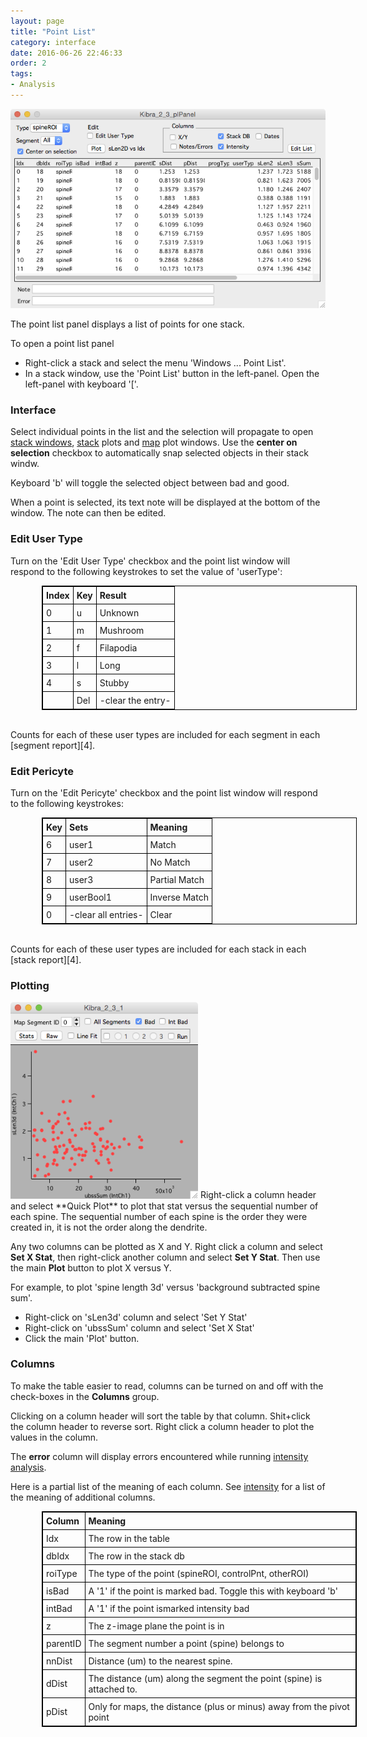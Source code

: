 ```yaml
---
layout: page
title: "Point List"
category: interface
date: 2016-06-26 22:46:33
order: 2
tags:
- Analysis
---
```


<style>
table{
    border-collapse: collapse;
    border:1px solid #000000;
    margin-left:50px
}

th{
    border:1px solid #000000;
    padding: 5px;
}

td{
    border:1px solid #000000;
    padding: 5px;
}
</style>

<IMG class="img-float-left" SRC="images/mm3/point-list2.png" WIDTH="600">

<div class="print-page-break"></div>

The point list panel displays a list of points for one stack.

To open a point list panel

 - Right-click a stack and select the menu 'Windows ... Point List'.
 - In a stack window, use the 'Point List' button in the left-panel. Open the left-panel with keyboard '['.

### Interface

Select individual points in the list and the selection will propagate to open [stack windows][1], [stack][5] plots and [map][2] plot windows. Use the **center on selection** checkbox to automatically snap selected objects in their stack windw.

Keyboard 'b' will toggle the selected object between bad and good.

When a point is selected, its text note will be displayed at the bottom of the window. The note can then be edited.

### Edit User Type

Turn on the 'Edit User Type' checkbox and the point list window will respond to the following keystrokes to set the value of 'userType':

|Index	|Key	|Result
| :------ | :-------------- | :-------------
|0		|u		|Unknown
|1		|m		|Mushroom
|2		|f		|Filapodia
|3		|l		|Long
|4		|s		|Stubby
|		|Del	|-clear the entry-

<BR>
Counts for each of these user types are included for each segment in each [segment report][4].

### Edit Pericyte

Turn on the 'Edit Pericyte' checkbox and the point list window will respond to the following keystrokes:

|Key	|Sets	|Meaning
| :------ | :-------------- | :-------------
|6		|user1					|Match
|7		|user2					|No Match
|8		|user3					|Partial Match
|9		|userBool1				|Inverse Match
|0		|-clear all entries-	|Clear

<BR>
Counts for each of these user types are included for each stack in each [stack report][4].

### Plotting

<IMG class="img-float-right" SRC="images/mm3/point-list2-plot1.png" WIDTH="300">
Right-click a column header and select **Quick Plot** to plot that stat versus the sequential number of each spine. The sequential number of each spine is the order they were created in, it is not the order along the dendrite.

Any two columns can be plotted as X and Y. Right click a column and select **Set X Stat**, then right-click another column and select **Set Y Stat**. Then use the main **Plot** button to plot X versus Y.

For example, to plot 'spine length 3d' versus 'background subtracted spine sum'. 

 - Right-click on 'sLen3d' column and select 'Set Y Stat'
 - Right-click on 'ubssSum' column and select 'Set X Stat'
 - Click the main 'Plot' button.

<div class="print-page-break"></div>

### Columns

To make the table easier to read, columns can be turned on and off with the check-boxes in the **Columns** group.

Clicking on a column header will sort the table by that column. Shit+click the column header to reverse sort. Right click a column header to plot the values in the column.

The **error** column will display errors encountered while running [intensity analysis][6].

Here is a partial list of the meaning of each column. See [intensity][5] for a list of the meaning of additional columns.


|Column	|Meaning
| :-------------- | :-------------
|Idx		|The row in the table
|dbIdx		|The row in the stack db
|roiType		|The type of the point (spineROI, controlPnt, otherROI)
|isBad		|A '1' if the point is marked bad. Toggle this with keyboard 'b'
|intBad		|A '1' if the point ismarked intensity bad
|z			|The z-image plane the point is in
|parentID	|The segment number a point (spine) belongs to
|nnDist		|Distance (um) to the nearest spine.
|dDist		|The distance (um) along the segment the point (spine) is attached to.
|pDist		|Only for maps, the distance (plus or minus) away from the pivot point

<BR>


[1]: stack
[2]: map-plot
[3]: stack-browser
[4]: reports
[5]: intensity
[5]: stack-plot
[6]: intensity